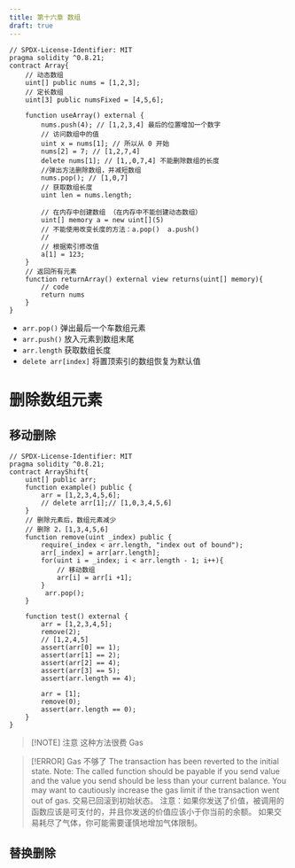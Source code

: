 ```yaml
---
title: 第十六章 数组
draft: true
---
```

```solidity
// SPDX-License-Identifier: MIT
pragma solidity ^0.8.21; 
contract Array{
    // 动态数组
    uint[] public nums = [1,2,3]; 
    // 定长数组
    uint[3] public numsFixed = [4,5,6];

    function useArray() external {
        nums.push(4); // [1,2,3,4] 最后的位置增加一个数字
        // 访问数组中的值
        uint x = nums[1]; // 所以从 0 开始
        nums[2] = 7; // [1,2,7,4]
        delete nums[1]; // [1,,0,7,4] 不能删除数组的长度
        //弹出方法删除数组，并减短数组
        nums.pop(); // [1,0,7]
        // 获取数组长度
        uint len = nums.length;

        // 在内存中创建数组 （在内存中不能创建动态数组）
        uint[] memory a = new uint[](5)
        // 不能使用改变长度的方法：a.pop()  a.push()
        // 
        // 根据索引修改值
        a[1] = 123;
    }
    // 返回所有元素
    function returnArray() external view returns(uint[] memory){
        // code 
        return nums
    }
}
```

- `arr.pop()` 弹出最后一个车数组元素
- `arr.push()` 放入元素到数组末尾
- `arr.length` 获取数组长度
- `delete arr[index]` 将置顶索引的数组恢复为默认值

# 删除数组元素

## 移动删除

```solidity
// SPDX-License-Identifier: MIT
pragma solidity ^0.8.21; 
contract ArrayShift{
    uint[] public arr;
    function example() public {
        arr = [1,2,3,4,5,6];
        // delete arr[1];// [1,0,3,4,5,6]
    }
    // 删除元素后，数组元素减少 
    // 删除 2，[1,3,4,5,6]
    function remove(uint _index) public {
        require(_index < arr.length, "index out of bound");
        arr[_index] = arr[arr.length];
        for(uint i = _index; i < arr.length - 1; i++){
            // 移动数组
            arr[i] = arr[i +1];
        }
         arr.pop();
    }

    function test() external {
        arr = [1,2,3,4,5];
        remove(2);
        // [1,2,4,5]
        assert(arr[0] == 1);
        assert(arr[1] == 2);
        assert(arr[2] == 4);
        assert(arr[3] == 5);
        assert(arr.length == 4);

        arr = [1];
        remove(0);
        assert(arr.length == 0);
    }
}
```

	

>[!NOTE] 注意
>这种方法很费 Gas 

>[!ERROR] Gas 不够了
>The transaction has been reverted to the initial state.
Note: The called function should be payable if you send value and the value you send should be less than your current balance.
You may want to cautiously increase the gas limit if the transaction went out of gas.
交易已回滚到初始状态。
注意：如果你发送了价值，被调用的函数应该是可支付的，并且你发送的价值应该小于你当前的余额。
如果交易耗尽了气体，你可能需要谨慎地增加气体限制。



## 替换删除

```solidity

```